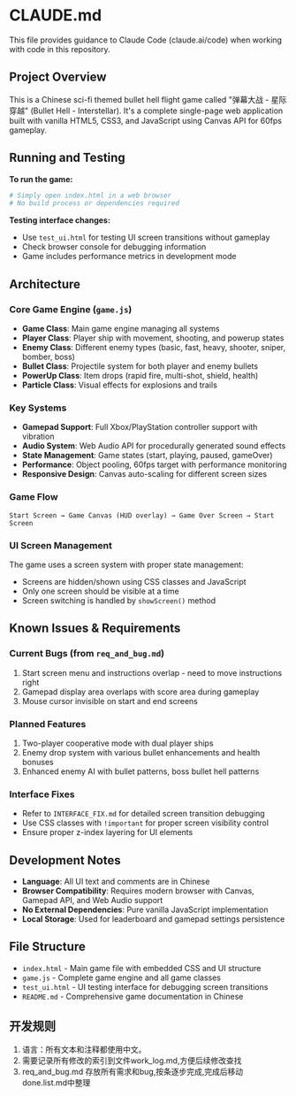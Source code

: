 # CLAUDE.md

This file provides guidance to Claude Code (claude.ai/code) when working with code in this repository.

## Project Overview

This is a Chinese sci-fi themed bullet hell flight game called "弹幕大战 - 星际穿越" (Bullet Hell - Interstellar). It's a complete single-page web application built with vanilla HTML5, CSS3, and JavaScript using Canvas API for 60fps gameplay.

## Running and Testing

**To run the game:**
```bash
# Simply open index.html in a web browser
# No build process or dependencies required
```

**Testing interface changes:**
- Use `test_ui.html` for testing UI screen transitions without gameplay
- Check browser console for debugging information
- Game includes performance metrics in development mode

## Architecture

### Core Game Engine (`game.js`)
- **Game Class**: Main game engine managing all systems
- **Player Class**: Player ship with movement, shooting, and powerup states
- **Enemy Class**: Different enemy types (basic, fast, heavy, shooter, sniper, bomber, boss)
- **Bullet Class**: Projectile system for both player and enemy bullets
- **PowerUp Class**: Item drops (rapid fire, multi-shot, shield, health)
- **Particle Class**: Visual effects for explosions and trails

### Key Systems
- **Gamepad Support**: Full Xbox/PlayStation controller support with vibration
- **Audio System**: Web Audio API for procedurally generated sound effects
- **State Management**: Game states (start, playing, paused, gameOver)
- **Performance**: Object pooling, 60fps target with performance monitoring
- **Responsive Design**: Canvas auto-scaling for different screen sizes

### Game Flow
```
Start Screen → Game Canvas (HUD overlay) → Game Over Screen → Start Screen
```

### UI Screen Management
The game uses a screen system with proper state management:
- Screens are hidden/shown using CSS classes and JavaScript
- Only one screen should be visible at a time
- Screen switching is handled by `showScreen()` method

## Known Issues & Requirements

### Current Bugs (from `req_and_bug.md`)
1. Start screen menu and instructions overlap - need to move instructions right
2. Gamepad display area overlaps with score area during gameplay
3. Mouse cursor invisible on start and end screens

### Planned Features
1. Two-player cooperative mode with dual player ships
2. Enemy drop system with various bullet enhancements and health bonuses
3. Enhanced enemy AI with bullet patterns, boss bullet hell patterns

### Interface Fixes
- Refer to `INTERFACE_FIX.md` for detailed screen transition debugging
- Use CSS classes with `!important` for proper screen visibility control
- Ensure proper z-index layering for UI elements

## Development Notes

- **Language**: All UI text and comments are in Chinese
- **Browser Compatibility**: Requires modern browser with Canvas, Gamepad API, and Web Audio support
- **No External Dependencies**: Pure vanilla JavaScript implementation
- **Local Storage**: Used for leaderboard and gamepad settings persistence

## File Structure

- `index.html` - Main game file with embedded CSS and UI structure
- `game.js` - Complete game engine and all game classes
- `test_ui.html` - UI testing interface for debugging screen transitions
- `README.md` - Comprehensive game documentation in Chinese


## 开发规则
1. 语言：所有文本和注释都使用中文。
2. 需要记录所有修改的索引到文件work_log.md,方便后续修改查找
3. req_and_bug.md 存放所有需求和bug,按条逐步完成,完成后移动done.list.md中整理